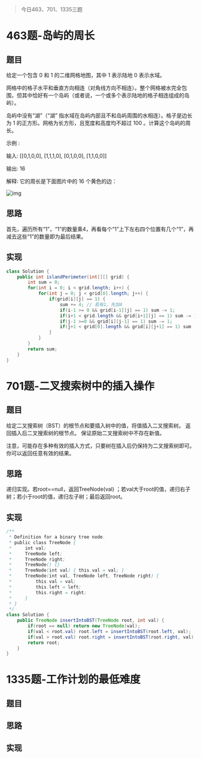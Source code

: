 > 今日463、701、1335三题

# 463题-岛屿的周长

## 题目

给定一个包含 0 和 1 的二维网格地图，其中 1 表示陆地 0 表示水域。

网格中的格子水平和垂直方向相连（对角线方向不相连）。整个网格被水完全包围，但其中恰好有一个岛屿（或者说，一个或多个表示陆地的格子相连组成的岛屿）。

岛屿中没有“湖”（“湖” 指水域在岛屿内部且不和岛屿周围的水相连）。格子是边长为 1 的正方形。网格为长方形，且宽度和高度均不超过 100 。计算这个岛屿的周长。

示例 :

输入:
[[0,1,0,0],
 [1,1,1,0],
 [0,1,0,0],
 [1,1,0,0]]

输出: 16

解释: 它的周长是下面图片中的 16 个黄色的边：

![img](https://assets.leetcode-cn.com/aliyun-lc-upload/uploads/2018/10/12/island.png)

## 思路

首先，遍历所有“1”，“1”的数量乘4，再看每个“1”上下左右四个位置有几个“1”，再减去这些“1”的数量即为最后结果。

## 实现

```java
class Solution {
    public int islandPerimeter(int[][] grid) {
        int sum = 0;
        for(int i = 0; i < grid.length; i++) {
            for(int j = 0; j < grid[0].length; j++) {
                if(grid[i][j] == 1) {
                    sum += 4; // 若有1，先加4
                    if(i-1 >= 0 && grid[i-1][j] == 1) sum -= 1;
                    if(i+1 < grid.length && grid[i+1][j] == 1) sum -= 1;
                    if(j-1 >=0 && grid[i][j-1] == 1) sum -= 1;
                    if(j+1 < grid[0].length && grid[i][j+1] == 1) sum -= 1; 
                }
            }
        }
        return sum;
    }
}
```

# 701题-二叉搜索树中的插入操作

## 题目

给定二叉搜索树（BST）的根节点和要插入树中的值，将值插入二叉搜索树。 返回插入后二叉搜索树的根节点。 保证原始二叉搜索树中不存在新值。

注意，可能存在多种有效的插入方式，只要树在插入后仍保持为二叉搜索树即可。 你可以返回任意有效的结果。

## 思路

递归实现。若root==null，返回TreeNode(val) ；若val大于root的值，递归右子树；若小于root的值，递归左子树；最后返回root。

## 实现

```java
/**
 * Definition for a binary tree node.
 * public class TreeNode {
 *     int val;
 *     TreeNode left;
 *     TreeNode right;
 *     TreeNode() {}
 *     TreeNode(int val) { this.val = val; }
 *     TreeNode(int val, TreeNode left, TreeNode right) {
 *         this.val = val;
 *         this.left = left;
 *         this.right = right;
 *     }
 * }
 */
class Solution {
    public TreeNode insertIntoBST(TreeNode root, int val) {
        if(root == null) return new TreeNode(val);
        if(val < root.val) root.left = insertIntoBST(root.left, val);
        if(val > root.val) root.right = insertIntoBST(root.right, val);
        return root;
    }
}
```

# 1335题-工作计划的最低难度

## 题目

## 思路

## 实现

```java

```



